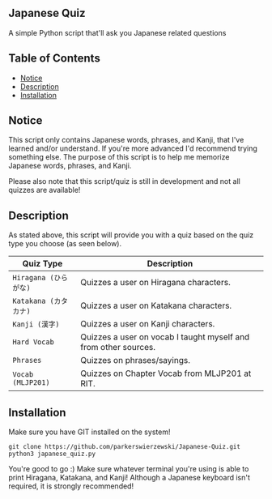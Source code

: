 ﻿Japanese Quiz
---------
A simple Python script that'll ask you Japanese related questions

## Table of Contents
 - [Notice](#notice)
 - [Description](#description)
 - [Installation](#installation)

## Notice
This script only contains Japanese words, phrases, and Kanji, that I've learned and/or
understand. If you're more advanced I'd recommend trying something else. The purpose of
this script is to help me memorize Japanese words, phrases, and Kanji.

Please also note that this script/quiz is still in development and not all quizzes are available!

## Description
As stated above, this script will provide you with a quiz based on the quiz type you choose
(as seen below).

| Quiz Type         | Description |
| ---               | ---         |
| `Hiragana (ひらがな)`	      | Quizzes a user on Hiragana characters. |
| `Katakana (カタカナ)`        | Quizzes a user on Katakana characters. |
| `Kanji (漢字)`           | Quizzes a user on Kanji characters. |
| `Hard Vocab`      | Quizzes a user on vocab I taught myself and from other sources. |
| `Phrases`         | Quizzes on phrases/sayings. |
| `Vocab (MLJP201)` | Quizzes on Chapter Vocab from MLJP201 at RIT.  |

## Installation
Make sure you have GIT installed on the system!
```
git clone https://github.com/parkerswierzewski/Japanese-Quiz.git
python3 japanese_quiz.py
```
You're good to go :)
Make sure whatever terminal you're using is able to print Hiragana, Katakana, and Kanji!
Although a Japanese keyboard isn't required, it is strongly recommended!

